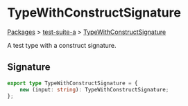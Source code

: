 # TypeWithConstructSignature

[Packages](/) > [test-suite-a](/test-suite-a/) > [TypeWithConstructSignature](/test-suite-a/typewithconstructsignature-typealias)

A test type with a construct signature.

<h2 id="typewithconstructsignature-signature">Signature</h2>

```typescript
export type TypeWithConstructSignature = {
    new (input: string): TypeWithConstructSignature;
};
```

